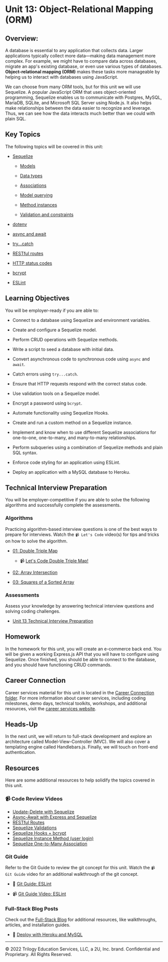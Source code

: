 # Unit 13: Object-Relational Mapping (ORM)

## Overview:

A database is essential to any application that collects data. Larger applications typically collect more data&mdash;making data management more complex. For example, we might have to compare data across databases, migrate an app's existing database, or even use various types of databases. **Object-relational mapping (ORM)** makes these tasks more manageable by helping us to interact with databases using JavaScript.

We can choose from many ORM tools, but for this unit we will use Sequelize. A popular JavaScript ORM that uses object-oriented programming, Sequelize enables us to communicate with Postgres, MySQL, MariaDB, SQLite, and Microsoft SQL Server using Node.js. It also helps make relationships between the data easier to recognize and leverage. Thus, we can see how the data interacts much better than we could with plain SQL.

## Key Topics

The following topics will be covered in this unit:

* [Sequelize](https://sequelize.org/master/)

  * [Models](https://sequelize.org/master/manual/model-basics.html)

  * [Data types](https://sequelize.org/master/manual/model-basics.html#data-types)
  
  * [Associations](https://sequelize.org/master/manual/assocs.html)

  * [Model querying](https://sequelize.org/master/manual/model-querying-basics.html)

  * [Method instances](https://sequelize.org/master/manual/model-basics.html#taking-advantage-of-models-being-classes)

  * [Validation and constraints](https://sequelize.org/master/manual/validations-and-constraints.html)

* [dotenv](https://www.npmjs.com/package/dotenv)

* [async and await](https://developer.mozilla.org/en-US/docs/Web/JavaScript/Reference/Statements/async_function)

* [try...catch](https://developer.mozilla.org/en-US/docs/Web/JavaScript/Reference/Statements/try...catch)

* [RESTful routes](https://en.wikipedia.org/wiki/Representational_state_transfer#Applied_to_web_services)

* [HTTP status codes](https://developer.mozilla.org/en-US/docs/Web/HTTP/Status)

* [bcrypt](https://www.npmjs.com/package/bcrypt)

* [ESLint](https://eslint.org/docs/user-guide/configuring)

## Learning Objectives

You will be employer-ready if you are able to:

* Connect to a database using Sequelize and environment variables.

* Create and configure a Sequelize model.

* Perform CRUD operations with Sequelize methods.

* Write a script to seed a database with initial data.

* Convert asynchronous code to synchronous code using `async` and `await`.

* Catch errors using `try...catch`.

* Ensure that HTTP requests respond with the correct status code.

* Use validation tools on a Sequelize model.

* Encrypt a password using `bcrypt`.

* Automate functionality using Sequelize Hooks.

* Create and run a custom method on a Sequelize instance.

* Implement and know when to use different Sequelize associations for one-to-one, one-to-many, and many-to-many relationships.

* Perform subqueries using a combination of Sequelize methods and plain SQL syntax.

* Enforce code styling for an application using ESLint.

* Deploy an application with a MySQL database to Heroku.

## Technical Interview Preparation

You will be employer-competitive if you are able to solve the following algorithms and successfully complete the assessments.

### Algorithms

Practicing algorithm-based interview questions is one of the best ways to prepare for interviews. Watch the `📹 Let's Code` video(s) for tips and tricks on how to solve the algorithm.

* [01: Double Triple Map](./03-Algorithms/01-double-triple-map)

  * 📹 [Let's Code Double Triple Map!](https://2u-20.wistia.com/medias/pz1ugrv0yu)

* [02: Array Intersection](./03-Algorithms/02-array-intersection)

* [03: Squares of a Sorted Array](./03-Algorithms/03-squares-of-a-sorted-array)

### Assessments

Assess your knowledge by answering technical interview questions and solving coding challenges.

* [Unit 13 Technical Interview Preparation](https://forms.gle/xH18Tn3PwctkCUBi9)

## Homework

In the homework for this unit, you will create an e-commerce back end. You will be given a working Express.js API that you will have to configure using Sequelize. Once finished, you should be able to connect to the database, and you should have functioning CRUD commands.

## Career Connection

Career services material for this unit is located in the [Career Connection folder](./04-Career-Connection/README.md). For more information about career services, including coding milestones, demo days, technical toolkits, workshops, and additional resources, visit the [career services website](https://careernetwork.2u.com/?utm_medium=Academics&utm_source=boot_camp/).

## Heads-Up

In the next unit, we will return to full-stack development and explore an architecture called Model-View-Controller (MVC). We will also cover a templating engine called Handlebars.js. Finally, we will touch on front-end authentication.

## Resources

Here are some additional resources to help solidify the topics covered in this unit.

### 📹 Code Review Videos

* [Update-Delete with Sequelize](https://youtu.be/9GxTj2KlZnU)
* [Async-Await with Express and Sequelize](https://youtu.be/eQXn6ZIQ7i0)
* [RESTful Routes](https://youtu.be/OfpGrgMbzQo)
* [Sequelize Validations](https://youtu.be/CXeZyl6sa34)
* [Sequelize Hooks + bcrypt](https://youtu.be/Zzeh1U-49V8)
* [Sequelize Instance Method (user login)](https://youtu.be/SBRJU5AU6jQ)
* [Sequelize One-to-Many Association](https://youtu.be/FEZ8xsxAbFA)

### Git Guide

Refer to the Git Guide to review the git concept for this unit. Watch the `📹 Git Guide` video for an additional walkthrough of the git concept.

  * 📖 [Git Guide: ESLint](./01-Activities/27-Evr_Eslint)

  * 📹 [Git Guide Video: ESLint](https://2u-20.wistia.com/medias/8enml3wuio)

### Full-Stack Blog Posts

Check out the [Full-Stack Blog](https://coding-boot-camp.github.io/full-stack/) for additional resources, like walkthroughs, articles, and installation guides.

  * 📖 [Deploy with Heroku and MySQL](https://coding-boot-camp.github.io/full-stack/heroku/deploy-with-heroku-and-mysql)

---
© 2022 Trilogy Education Services, LLC, a 2U, Inc. brand. Confidential and Proprietary. All Rights Reserved.
